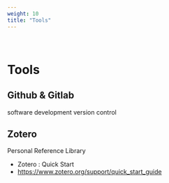 ```yaml
---
weight: 10
title: "Tools"
---
```

# <br> Tools

## Github & Gitlab
software development version control <br>


## Zotero 
Personal Reference Library <br>

- Zotero : Quick Start
- https://www.zotero.org/support/quick_start_guide



